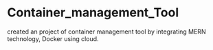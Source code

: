 # Container_management_Tool
created an project of container management tool by integrating MERN technology, Docker using cloud. 
